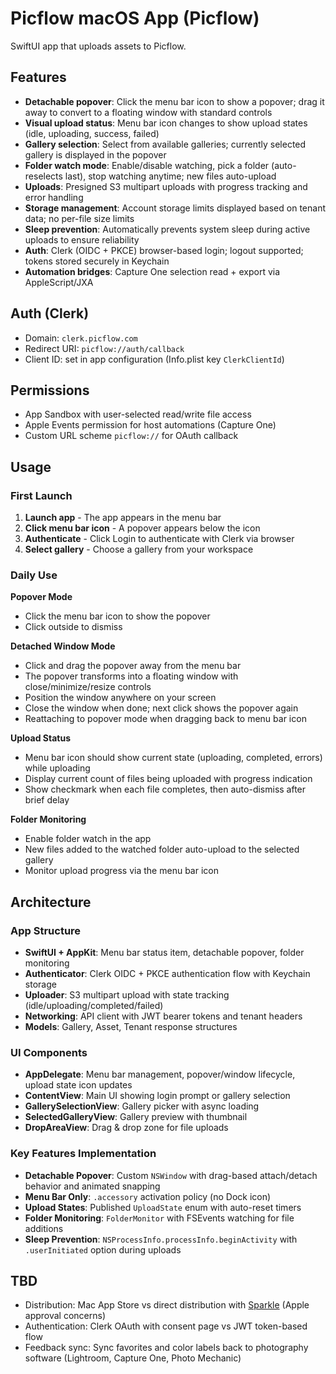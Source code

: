 # Picflow macOS App (Picflow)

SwiftUI app that uploads assets to Picflow.

## Features

- **Detachable popover**: Click the menu bar icon to show a popover; drag it away to convert to a floating window with standard controls
- **Visual upload status**: Menu bar icon changes to show upload states (idle, uploading, success, failed)
- **Gallery selection**: Select from available galleries; currently selected gallery is displayed in the popover
- **Folder watch mode**: Enable/disable watching, pick a folder (auto-reselects last), stop watching anytime; new files auto-upload
- **Uploads**: Presigned S3 multipart uploads with progress tracking and error handling
- **Storage management**: Account storage limits displayed based on tenant data; no per-file size limits
- **Sleep prevention**: Automatically prevents system sleep during active uploads to ensure reliability
- **Auth**: Clerk (OIDC + PKCE) browser-based login; logout supported; tokens stored securely in Keychain
- **Automation bridges**: Capture One selection read + export via AppleScript/JXA

## Auth (Clerk)

- Domain: `clerk.picflow.com`
- Redirect URI: `picflow://auth/callback`
- Client ID: set in app configuration (Info.plist key `ClerkClientId`)

## Permissions

- App Sandbox with user-selected read/write file access
- Apple Events permission for host automations (Capture One)
- Custom URL scheme `picflow://` for OAuth callback

## Usage

### First Launch
1. **Launch app** - The app appears in the menu bar
2. **Click menu bar icon** - A popover appears below the icon
3. **Authenticate** - Click Login to authenticate with Clerk via browser
4. **Select gallery** - Choose a gallery from your workspace

### Daily Use

**Popover Mode**
- Click the menu bar icon to show the popover
- Click outside to dismiss

**Detached Window Mode**
- Click and drag the popover away from the menu bar
- The popover transforms into a floating window with close/minimize/resize controls
- Position the window anywhere on your screen
- Close the window when done; next click shows the popover again
- Reattaching to popover mode when dragging back to menu bar icon

**Upload Status**
- Menu bar icon should show current state (uploading, completed, errors) while uploading
- Display current count of files being uploaded with progress indication
- Show checkmark when each file completes, then auto-dismiss after brief delay

**Folder Monitoring**
- Enable folder watch in the app
- New files added to the watched folder auto-upload to the selected gallery
- Monitor upload progress via the menu bar icon

## Architecture

### App Structure
- **SwiftUI + AppKit**: Menu bar status item, detachable popover, folder monitoring
- **Authenticator**: Clerk OIDC + PKCE authentication flow with Keychain storage
- **Uploader**: S3 multipart upload with state tracking (idle/uploading/completed/failed)
- **Networking**: API client with JWT bearer tokens and tenant headers
- **Models**: Gallery, Asset, Tenant response structures

### UI Components
- **AppDelegate**: Menu bar management, popover/window lifecycle, upload state icon updates
- **ContentView**: Main UI showing login prompt or gallery selection
- **GallerySelectionView**: Gallery picker with async loading
- **SelectedGalleryView**: Gallery preview with thumbnail
- **DropAreaView**: Drag & drop zone for file uploads

### Key Features Implementation
- **Detachable Popover**: Custom `NSWindow` with drag-based attach/detach behavior and animated snapping
- **Menu Bar Only**: `.accessory` activation policy (no Dock icon)
- **Upload States**: Published `UploadState` enum with auto-reset timers
- **Folder Monitoring**: `FolderMonitor` with FSEvents watching for file additions
- **Sleep Prevention**: `NSProcessInfo.processInfo.beginActivity` with `.userInitiated` option during uploads

## TBD

- Distribution: Mac App Store vs direct distribution with [Sparkle](https://sparkle-project.org) (Apple approval concerns)
- Authentication: Clerk OAuth with consent page vs JWT token-based flow
- Feedback sync: Sync favorites and color labels back to photography software (Lightroom, Capture One, Photo Mechanic)
